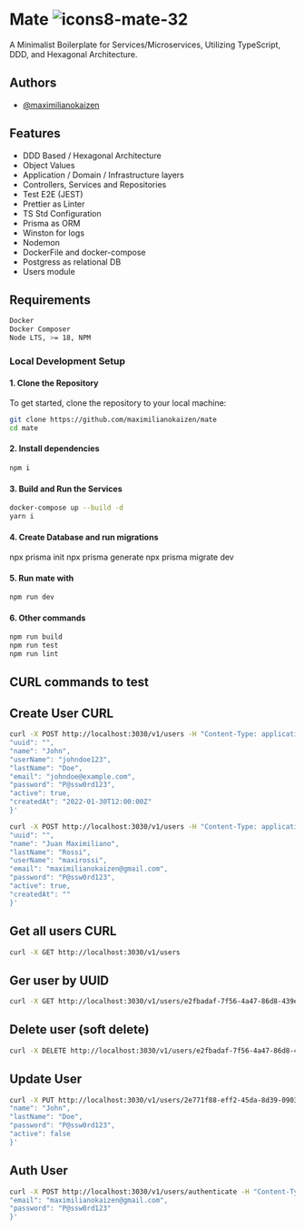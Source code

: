 # Mate ![icons8-mate-32](https://github.com/maximilianokaizen/mate/assets/148482605/c830d9f1-1ce1-4a54-82e4-706ae1a4d5f5)

A Minimalist Boilerplate for Services/Microservices, Utilizing TypeScript, DDD, and Hexagonal Architecture.

## Authors

- [@maximilianokaizen](https://www.github.com/maximilianokaizen)

## Features

- DDD Based / Hexagonal Architecture
- Object Values
- Application / Domain / Infrastructure layers
- Controllers, Services and Repositories
- Test E2E (JEST)
- Prettier as Linter
- TS Std Configuration
- Prisma as ORM
- Winston for logs
- Nodemon
- DockerFile and docker-compose
- Postgress as relational DB 
- Users module 

## Requirements

```bash
Docker
Docker Composer
Node LTS, >= 18, NPM
```

### Local Development Setup

#### 1. Clone the Repository

To get started, clone the repository to your local machine:

```bash
git clone https://github.com/maximilianokaizen/mate
cd mate
```

#### 2. Install dependencies

```bash
npm i 
```

#### 3. Build and Run the Services

```bash
docker-compose up --build -d
yarn i
```

#### 4. Create Database and run migrations

npx prisma init
npx prisma generate 
npx prisma migrate dev 

#### 5. Run mate with 

```bash
npm run dev
```

#### 6. Other commands

```bash
npm run build
npm run test
npm run lint
```


## CURL commands to test 

## Create User CURL

```bash
curl -X POST http://localhost:3030/v1/users -H "Content-Type: application/json" -d '{
"uuid": "",
"name": "John",
"userName": "johndoe123",
"lastName": "Doe",
"email": "johndoe@example.com",
"password": "P@ssw0rd123",
"active": true,
"createdAt": "2022-01-30T12:00:00Z"
}'
```

```bash
curl -X POST http://localhost:3030/v1/users -H "Content-Type: application/json" -d '{
"uuid": "",
"name": "Juan Maximiliano",
"lastName": "Rossi",
"userName": "maxirossi",
"email": "maximilianokaizen@gmail.com",
"password": "P@ssw0rd123",
"active": true,
"createdAt": ""
}'
```

## Get all users CURL

```bash
curl -X GET http://localhost:3030/v1/users
```

## Ger user by UUID

```bash
curl -X GET http://localhost:3030/v1/users/e2fbadaf-7f56-4a47-86d8-439e655369d8
```

## Delete user (soft delete)

```bash
curl -X DELETE http://localhost:3030/v1/users/e2fbadaf-7f56-4a47-86d8-439e655369d8
```

## Update User

```bash
curl -X PUT http://localhost:3030/v1/users/2e771f88-eff2-45da-8d39-090365dbc09d -H "Content-Type: application/json" -d '{
"name": "John",
"lastName": "Doe",
"password": "P@ssw0rd123",
"active": false
}'
```

## Auth User

```bash
curl -X POST http://localhost:3030/v1/users/authenticate -H "Content-Type: application/json" -d '{
"email": "maximilianokaizen@gmail.com",
"password": "P@ssw0rd123"
}'
```
